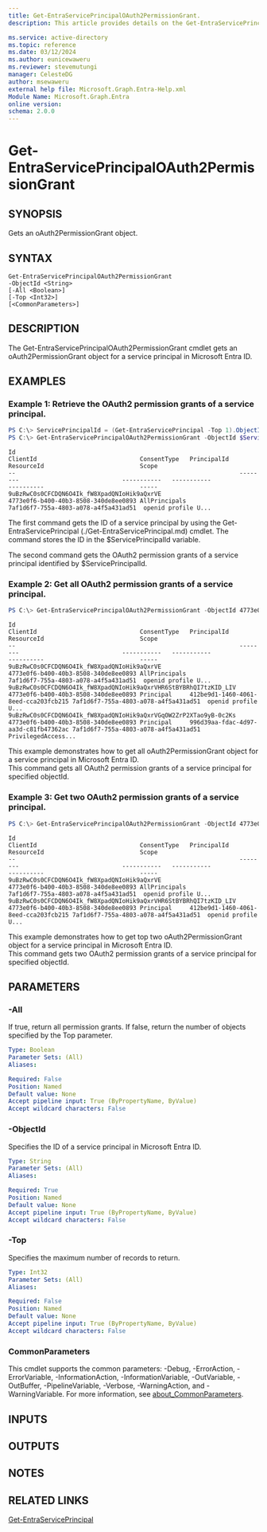 ```yaml
---
title: Get-EntraServicePrincipalOAuth2PermissionGrant.
description: This article provides details on the Get-EntraServicePrincipalOAuth2PermissionGrant command.

ms.service: active-directory
ms.topic: reference
ms.date: 03/12/2024
ms.author: eunicewaweru
ms.reviewer: stevemutungi
manager: CelesteDG
author: msewaweru
external help file: Microsoft.Graph.Entra-Help.xml
Module Name: Microsoft.Graph.Entra
online version:
schema: 2.0.0
---
```


# Get-EntraServicePrincipalOAuth2PermissionGrant

## SYNOPSIS
Gets an oAuth2PermissionGrant object.

## SYNTAX

```
Get-EntraServicePrincipalOAuth2PermissionGrant
-ObjectId <String>
[-All <Boolean>]
[-Top <Int32>]
[<CommonParameters>]
```

## DESCRIPTION
The Get-EntraServicePrincipalOAuth2PermissionGrant cmdlet gets an oAuth2PermissionGrant object for a service principal in Microsoft Entra ID.

## EXAMPLES

### Example 1: Retrieve the OAuth2 permission grants of a service principal.

```powershell
PS C:\> ServicePrincipalId = (Get-EntraServicePrincipal -Top 1).ObjectId
PS C:\> Get-EntraServicePrincipalOAuth2PermissionGrant -ObjectId $ServicePrincipalId
```
```output
Id                                                               ClientId                             ConsentType   PrincipalId                          ResourceId                           Scope
--                                                               --------                             -----------   -----------                          ----------                           -----
9uBzRwC0s0CFCDQN6O4Ik_fW8XpadQNIoHik9aQxrVE                      4773e0f6-b400-40b3-8508-340de8ee0893 AllPrincipals                                      7af1d6f7-755a-4803-a078-a4f5a431ad51  openid profile U...
```

The first command gets the ID of a service principal by using the Get-EntraServicePrincipal (./Get-EntraServicePrincipal.md) cmdlet. 
The command stores the ID in the $ServicePrincipalId variable.

The second command gets the OAuth2 permission grants of a service principal identified by $ServicePrincipalId.

### Example 2: Get all OAuth2 permission grants of a service principal.
```powershell
PS C:\> Get-EntraServicePrincipalOAuth2PermissionGrant -ObjectId 4773e0f6-b400-40b3-8508-340de8ee0893 -All $true
```
```output
Id                                                               ClientId                             ConsentType   PrincipalId                          ResourceId                           Scope
--                                                               --------                             -----------   -----------                          ----------                           -----
9uBzRwC0s0CFCDQN6O4Ik_fW8XpadQNIoHik9aQxrVE                      4773e0f6-b400-40b3-8508-340de8ee0893 AllPrincipals                                      7af1d6f7-755a-4803-a078-a4f5a431ad51  openid profile U...
9uBzRwC0s0CFCDQN6O4Ik_fW8XpadQNIoHik9aQxrVHR6StBYBRhQI7tzKID_LIV 4773e0f6-b400-40b3-8508-340de8ee0893 Principal     412be9d1-1460-4061-8eed-cca203fcb215 7af1d6f7-755a-4803-a078-a4f5a431ad51  openid profile U...
9uBzRwC0s0CFCDQN6O4Ik_fW8XpadQNIoHik9aQxrVGqOW2ZrP2XTao9yB-0c2Ks 4773e0f6-b400-40b3-8508-340de8ee0893 Principal     996d39aa-fdac-4d97-aa3d-c81fb47362ac 7af1d6f7-755a-4803-a078-a4f5a431ad51  PrivilegedAccess...
```

This example demonstrates how to get all oAuth2PermissionGrant object for a service principal in Microsoft Entra ID.  
This command gets all OAuth2 permission grants of a service principal for specified objectId.

### Example 3: Get two OAuth2 permission grants of a service principal.

```powershell
PS C:\> Get-EntraServicePrincipalOAuth2PermissionGrant -ObjectId 4773e0f6-b400-40b3-8508-340de8ee0893 -Top 2
```
```output
Id                                                               ClientId                             ConsentType   PrincipalId                          ResourceId                           Scope
--                                                               --------                             -----------   -----------                          ----------                           -----
9uBzRwC0s0CFCDQN6O4Ik_fW8XpadQNIoHik9aQxrVE                      4773e0f6-b400-40b3-8508-340de8ee0893 AllPrincipals                                      7af1d6f7-755a-4803-a078-a4f5a431ad51  openid profile U...
9uBzRwC0s0CFCDQN6O4Ik_fW8XpadQNIoHik9aQxrVHR6StBYBRhQI7tzKID_LIV 4773e0f6-b400-40b3-8508-340de8ee0893 Principal     412be9d1-1460-4061-8eed-cca203fcb215 7af1d6f7-755a-4803-a078-a4f5a431ad51  openid profile U...
```

This example demonstrates how to get top two oAuth2PermissionGrant object for a service principal in Microsoft Entra ID.  
This command gets two OAuth2 permission grants of a service principal for specified objectId.

## PARAMETERS

### -All
If true, return all permission grants.
If false, return the number of objects specified by the Top parameter.

```yaml
Type: Boolean
Parameter Sets: (All)
Aliases:

Required: False
Position: Named
Default value: None
Accept pipeline input: True (ByPropertyName, ByValue)
Accept wildcard characters: False
```

### -ObjectId
Specifies the ID of a service principal in Microsoft Entra ID.

```yaml
Type: String
Parameter Sets: (All)
Aliases:

Required: True
Position: Named
Default value: None
Accept pipeline input: True (ByPropertyName, ByValue)
Accept wildcard characters: False
```

### -Top
Specifies the maximum number of records to return.

```yaml
Type: Int32
Parameter Sets: (All)
Aliases:

Required: False
Position: Named
Default value: None
Accept pipeline input: True (ByPropertyName, ByValue)
Accept wildcard characters: False
```

### CommonParameters
This cmdlet supports the common parameters: -Debug, -ErrorAction, -ErrorVariable, -InformationAction, -InformationVariable, -OutVariable, -OutBuffer, -PipelineVariable, -Verbose, -WarningAction, and -WarningVariable. For more information, see [about_CommonParameters](http://go.microsoft.com/fwlink/?LinkID=113216).

## INPUTS

## OUTPUTS

## NOTES

## RELATED LINKS

[Get-EntraServicePrincipal](Get-EntraServicePrincipal.md)

